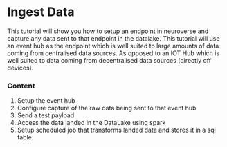 # Ingest Data
This tutorial will show you how to setup an endpoint in neuroverse and capture any data sent to that endpoint in the datalake.
This tutorial will use an event hub as the endpoint which is well suited to large amounts of data coming from centralised data sources.
As opposed to an IOT Hub which is well suited to data coming from decentralised data sources (directly off devices).

### Content
1. Setup the event hub
2. Configure capture of the raw data being sent to that event hub
3. Send a test payload
4. Access the data landed in the DataLake using spark
5. Setup scheduled job that transforms landed data and stores it in a sql table.

